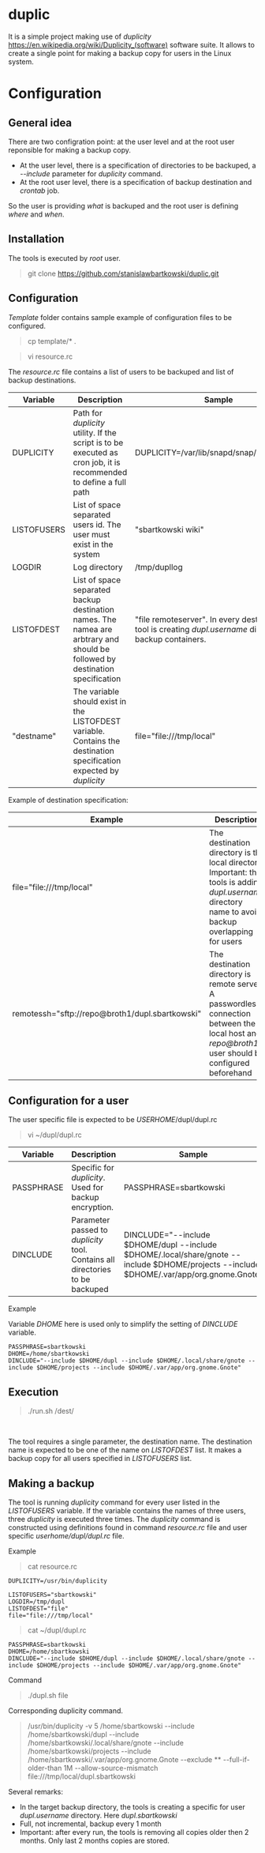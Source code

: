 # duplic

It is a simple project making use of *duplicity* https://en.wikipedia.org/wiki/Duplicity_(software) software suite. It allows to create a single point for making a backup copy for users in the Linux system.<br>

# Configuration

## General idea

There are two configration point: at the user level and at the root user reponsible for making a backup copy.<br>
* At the user level, there is a specification of directories to be backuped, a *--include* parameter for *duplicity* command.
* At the root user level, there is a specification of backup destination and *crontab* job. 

So the user is providing *what* is backuped and the root user is defining *where* and *when*.

## Installation

The tools is executed by *root* user. <br>

> git clone https://github.com/stanislawbartkowski/duplic.git

## Configuration

*Template* folder contains sample example of configuration files to be configured.

> cp template/* . <br>

> vi resource.rc<br>

The *resource.rc* file contains a list of users to be backuped and list of backup destinations.

| Variable | Description | Sample
| ---- | ---- | ---- |
| DUPLICITY | Path for *duplicity* utility. If the script is to be executed as cron job, it is recommended to define a full path | DUPLICITY=/var/lib/snapd/snap/bin/duplicity
| LISTOFUSERS | List of space separated users id. The user must exist in the system | "sbartkowski wiki"
| LOGDIR | Log directory | /tmp/dupllog
| LISTOFDEST | List of space separated backup destination names. The namea are arbtrary and should be followed by destination specification | "file remoteserver". In every destination, the tool is creating *dupl.username* directory for backup containers.
| "destname" | The variable should exist in the LISTOFDEST variable. Contains the destination specification expected by *duplicity* | file="file:///tmp/local"

Example of destination specification: 

| Example | Description | 
| --- | ----- |
| file="file:///tmp/local" | The destination directory is the local directory. Important: the tools is adding *dupl.username* directory name to avoid backup overlapping for users
| remotessh="sftp://repo@broth1/dupl.sbartkowski" | The destination directory is remote server. A passwordless connection between the local host and *repo@broth1* user should be configured beforehand


## Configuration for a user

The user specific file is expected to be *USERHOME*/dupl/dupl.rc

> vi  ~/dupl/dupl.rc<br>

| Variable | Description | Sample
| ---- | ----- | ----- |
| PASSPHRASE | Specific for *duplicity*. Used for backup encryption.  | PASSPHRASE=sbartkowski
| DINCLUDE | Parameter passed to *duplicity* tool. Contains all directories to be backuped | DINCLUDE="--include $DHOME/dupl --include $DHOME/.local/share/gnote --include $DHOME/projects --include $DHOME/.var/app/org.gnome.Gnote"

Example<br>

Variable *DHOME* here is used only to simplify the setting of *DINCLUDE* variable.

```
PASSPHRASE=sbartkowski
DHOME=/home/sbartkowski
DINCLUDE="--include $DHOME/dupl --include $DHOME/.local/share/gnote --include $DHOME/projects --include $DHOME/.var/app/org.gnome.Gnote"
```

## Execution

>./run.sh /dest/<br>
<br>

The tool requires a single parameter, the destination name. The destination name is expected to be one of the name on *LISTOFDEST* list. It makes a backup copy for all users specified in *LISTOFUSERS* list.<br>

## Making a backup

The tool is running *duplicity* command for every user listed in the *LISTOFUSERS* variable. If the variable contains the names of three users, three *duplicity* is executed three times. The *duplicity* command is constructed using definitions found in command *resource.rc* file and user specific *userhome/dupl/dupl.rc* file.<br>

Example

> cat resource.rc<br>
```
DUPLICITY=/usr/bin/duplicity

LISTOFUSERS="sbartkowski"
LOGDIR=/tmp/dupl
LISTOFDEST="file"
file="file:///tmp/local"
```

> cat ~/dupl/dupl.rc
```
PASSPHRASE=sbartkowski
DHOME=/home/sbartkowski
DINCLUDE="--include $DHOME/dupl --include $DHOME/.local/share/gnote --include $DHOME/projects --include $DHOME/.var/app/org.gnome.Gnote"
```

Command

>./dupl.sh file<br>

Corresponding duplicity command.<br>
> /usr/bin/duplicity -v 5 /home/sbartkowski --include /home/sbartkowski/dupl --include /home/sbartkowski/.local/share/gnote --include /home/sbartkowski/projects --include /home/sbartkowski/.var/app/org.gnome.Gnote --exclude ** --full-if-older-than 1M --allow-source-mismatch file:///tmp/local/dupl.sbartkowski

Several remarks:<br>
* In the target backup directory, the tools is creating a specific for user *dupl.username* directory. Here *dupl.sbartkowski*
* Full, not incremental, backup every 1 month
* Important: after every run, the tools is removing all copies older then 2 months. Only last 2 months copies are stored.
